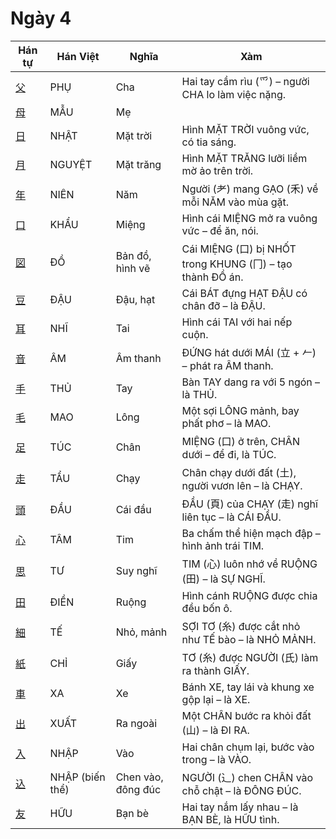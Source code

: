 <link href="styles.css" rel="stylesheet">

# Ngày 4

| Hán tự | Hán Việt | Nghĩa | Xàm |
| -------------------------------- | ---------- | ------------ | -------------------------------------- |
| [<span class="stroke-order">父</span>](https://mazii.net/vi-VN/search/kanji/javi/父) | PHỤ | Cha | Hai tay cầm rìu (⺤) – người CHA lo làm việc nặng. |
| [<span class="stroke-order">母</span>](https://mazii.net/vi-VN/search/kanji/javi/母) | MẪU | Mẹ |  |
| [<span class="stroke-order">日</span>](https://mazii.net/vi-VN/search/kanji/javi/日) | NHẬT | Mặt trời | Hình MẶT TRỜI vuông vức, có tia sáng. |
| [<span class="stroke-order">月</span>](https://mazii.net/vi-VN/search/kanji/javi/月) | NGUYỆT | Mặt trăng | Hình MẶT TRĂNG lưỡi liềm mờ ảo trên trời. |
| [<span class="stroke-order">年</span>](https://mazii.net/vi-VN/search/kanji/javi/年) | NIÊN | Năm | Người (⺹) mang GẠO (禾) về mỗi NĂM vào mùa gặt. |
| [<span class="stroke-order">口</span>](https://mazii.net/vi-VN/search/kanji/javi/口) | KHẨU | Miệng | Hình cái MIỆNG mở ra vuông vức – để ăn, nói. |
| [<span class="stroke-order">図</span>](https://mazii.net/vi-VN/search/kanji/javi/図) | ĐỒ | Bản đồ, hình vẽ | Cái MIỆNG (口) bị NHỐT trong KHUNG (冂) – tạo thành ĐỒ án. |
| [<span class="stroke-order">豆</span>](https://mazii.net/vi-VN/search/kanji/javi/豆) | ĐẬU | Đậu, hạt | Cái BÁT đựng HẠT ĐẬU có chân đỡ – là ĐẬU. |
| [<span class="stroke-order">耳</span>](https://mazii.net/vi-VN/search/kanji/javi/耳) | NHĨ | Tai | Hình cái TAI với hai nếp cuộn. |
| [<span class="stroke-order">音</span>](https://mazii.net/vi-VN/search/kanji/javi/音) | ÂM | Âm thanh | ĐỨNG hát dưới MÁI (立 + 𠂉) – phát ra ÂM thanh. |
| [<span class="stroke-order">手</span>](https://mazii.net/vi-VN/search/kanji/javi/手) | THỦ | Tay | Bàn TAY dang ra với 5 ngón – là THỦ. |
| [<span class="stroke-order">毛</span>](https://mazii.net/vi-VN/search/kanji/javi/毛) | MAO | Lông | Một sợi LÔNG mảnh, bay phất phơ – là MAO. |
| [<span class="stroke-order">足</span>](https://mazii.net/vi-VN/search/kanji/javi/足) | TÚC | Chân | MIỆNG (口) ở trên, CHÂN dưới – để đi, là TÚC. |
| [<span class="stroke-order">走</span>](https://mazii.net/vi-VN/search/kanji/javi/走) | TẨU | Chạy | Chân chạy dưới đất (土), người vươn lên – là CHẠY. |
| [<span class="stroke-order">頭</span>](https://mazii.net/vi-VN/search/kanji/javi/頭) | ĐẦU | Cái đầu | ĐẦU (頁) của CHẠY (走) nghĩ liên tục – là CÁI ĐẦU. |
| [<span class="stroke-order">心</span>](https://mazii.net/vi-VN/search/kanji/javi/心) | TÂM | Tim | Ba chấm thể hiện mạch đập – hình ảnh trái TIM. |
| [<span class="stroke-order">思</span>](https://mazii.net/vi-VN/search/kanji/javi/思) | TƯ | Suy nghĩ | TIM (心) luôn nhớ về RUỘNG (田) – là SỰ NGHĨ. |
| [<span class="stroke-order">田</span>](https://mazii.net/vi-VN/search/kanji/javi/田) | ĐIỀN | Ruộng | Hình cánh RUỘNG được chia đều bốn ô. |
| [<span class="stroke-order">細</span>](https://mazii.net/vi-VN/search/kanji/javi/細) | TẾ | Nhỏ, mảnh | SỢI TƠ (糸) được cắt nhỏ như TẾ bào – là NHỎ MẢNH. |
| [<span class="stroke-order">紙</span>](https://mazii.net/vi-VN/search/kanji/javi/紙) | CHỈ | Giấy | TƠ (糸) được NGƯỜI (氏) làm ra thành GIẤY. |
| [<span class="stroke-order">車</span>](https://mazii.net/vi-VN/search/kanji/javi/車) | XA | Xe | Bánh XE, tay lái và khung xe gộp lại – là XE. |
| [<span class="stroke-order">出</span>](https://mazii.net/vi-VN/search/kanji/javi/出) | XUẤT | Ra ngoài | Một CHÂN bước ra khỏi đất (山) – là ĐI RA. |
| [<span class="stroke-order">入</span>](https://mazii.net/vi-VN/search/kanji/javi/入) | NHẬP | Vào | Hai chân chụm lại, bước vào trong – là VÀO. |
| [<span class="stroke-order">込</span>](https://mazii.net/vi-VN/search/kanji/javi/込) | NHẬP (biến thể) | Chen vào, đông đúc | NGƯỜI (⻌) chen CHÂN vào chỗ chật – là ĐÔNG ĐÚC. |
| [<span class="stroke-order">友</span>](https://mazii.net/vi-VN/search/kanji/javi/友) | HỮU | Bạn bè | Hai tay nắm lấy nhau – là BẠN BÈ, là HỮU tình. |
